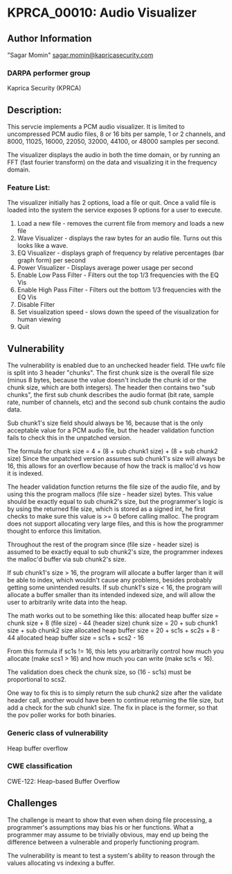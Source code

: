 # KPRCA\_00010: Audio Visualizer

## Author Information
"Sagar Momin" <sagar.momin@kapricasecurity.com>

### DARPA performer group
Kaprica Security (KPRCA)

## Description:

This servcie implements a PCM audio visualizer. It is limited to uncompressed PCM 
audio files, 8 or 16 bits per sample, 1 or 2 channels, and 8000, 11025, 16000, 
22050, 32000, 44100, or 48000 samples per second. 

The visualizer displays the audio in both the time domain, or by running an FFT 
(fast fourier transform) on the data and visualizing it in the frequency domain. 

### Feature List:

The visualizer initially has 2 options, load a file or quit. Once a valid file is 
loaded into the system the service exposes 9 options for a user to execute.
  
1. Load a new file - removes the current file from memory and loads a new file
2. Wave Visualizer - displays the raw bytes for an audio file. Turns out this looks
                     like a wave.
3. EQ Visualizer - displays graph of frequency by relative percentages (bar graph form)
                   per second
4. Power Visualizer - Displays average power usage per second
5. Enable Low Pass Filter - Filters out the top 1/3 frequencies with the EQ Vis
6. Enable High Pass Filter - Filters out the bottom 1/3 frequencies with the EQ Vis
7. Disable Filter
8. Set visualization speed - slows down the speed of the visualization for human viewing
9. Quit

## Vulnerability

The vulnerability is enabled due to an unchecked header field. THe uwfc file is split into 3 header "chunks".
The first chunk size is the overall file size (minus 8 bytes, because the value doesn't include the chunk id or the 
chunk size, which are both integers). The header then contains two "sub chunks", the first sub chunk describes the
audio format (bit rate, sample rate, number of channels, etc) and the second sub chunk contains the audio data.

Sub chunk1's size field should always be 16, because that is the only acceptable value for a PCM audio file, 
but the header validation function fails to check this in the unpatched version.

The formula for chunk size = 4 + (8 + sub chunk1 size) + (8 + sub chunk2 size)
Since the unpatched version assumes sub chunk1's size will always be 16, this allows for an overflow because
of how the track is malloc'd vs how it is indexed.

The header validation function returns the file size of the audio file, and by using this the program mallocs
(file size - header size) bytes. This value should be exactly equal to sub chunk2's size, but the programmer's
logic is by using the returned file size, which is stored as a signed int, he first checks to make sure this
value is >= 0 before calling malloc. The program does not support allocating very large files, and this is how 
the programmer thought to enforce this limitation.

Throughout the rest of the program since (file size - header size) is assumed to be exactly equal to 
sub chunk2's size, the programmer indexes the malloc'd buffer via sub chunk2's size. 

If sub chunk1's size > 16, the program will allocate a buffer larger than it will be able to index, which 
wouldn't cause any problems, besides probably getting some unintended results.
If sub chunk1's size < 16, the program will allocate a buffer smaller than its intended indexed size, and will
allow the user to arbitrarily write data into the heap. 

The math works out to be something like this:
allocated heap buffer size = chunk size + 8 (file size) - 44 (header size)
chunk size = 20 + sub chunk1 size + sub chunk2 size
allocated heap buffer size = 20 + sc1s + sc2s + 8 - 44
allocated heap buffer size = sc1s + scs2 - 16

From this formula if sc1s != 16, this lets you arbitrarily control how much you allocate (make scs1 > 16)
and how much you can write (make sc1s < 16).

The validation does check the chunk size, so (16 - sc1s) must be proportional to scs2.

One way to fix this is to simply return the sub chunk2 size after the validate header call, another would
have been to continue returning the file size, but add a check for the sub chunk1 size. The fix in place 
is the former, so that the pov poller works for both binaries.

### Generic class of vulnerability
Heap buffer overflow

### CWE classification
CWE-122: Heap-based Buffer Overflow

## Challenges

The challenge is meant to show that even when doing file processing, a programmer's assumptions may
bias his or her functions. What a programmer may assume to be trivially obvious, may end up being
the difference between a vulnerable and properly functioning program.

The vulnerability is meant to test a system's ability to reason through the values allocating vs indexing
a buffer.
